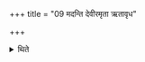 +++
title = "09 मदन्ति देवीरमृता ऋतावृध"

+++

<details><summary>थिते</summary>

मदन्ति देवीरमृता ऋतावृध इत्याग्नीध्रः प्रत्याह ९
</details>
